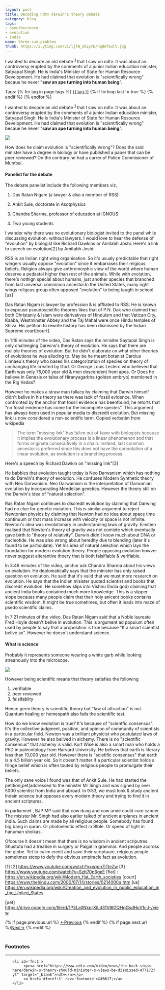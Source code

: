 ```yaml
---
layout: post
title: Decoding ndtv darwin's theory debate
category: blog
tags:
- pseudoscience
- evolution
- india
name: three-sum-problem
thumb: https://i.ytimg.com/vi/ljlN_sk2yrE/hqdefault.jpg
---
```


I wanted to decode an old debate <sup><a href='#fn:1' rel='footnote'>1</a></sup> that I saw on ndtv. It was about an controversy erupted by the comments of a junior Indian education minister, Satyapal Singh. He is India's Minister of State for Human Resource Development. He had claimed that evolution is "scientifically wrong" becaue he never "<b>saw an ape turning into human being</b>". <!-- truncate_here -->


<p>Tags: {% for tag in page.tags %} <a class="mytag" href="/tag/{{ tag }}" title="View posts tagged with &quot;{{ tag }}&quot;">{{ tag }}</a>  {% if forloop.last != true %} {% endif %} {% endfor %} </p>


I wanted to decode an old debate <sup><a href='#fn:1' rel='footnote'>1</a></sup> that I saw on ndtv. It was about an controversy erupted by the comments of a junior Indian education minister, Satyapal Singh. He is India's Minister of State for Human Resource Development. He had claimed that evolution is "scientifically wrong" becaue he never "<b>saw an ape turning into human being</b>". 

<img src="https://i.ytimg.com/vi/ljlN_sk2yrE/hqdefault.jpg" >

How does he claim evolution is "scientifically wrong"? Does the said minister have a degree in biology or have published a paper that can be peer reviewed? On the contrary he had a carrer of Police Commisioner of Mumbai.

#### Panelist for the debate

The debate panelist include the following members viz,

1. Das Ratan Nigam (a lawyer & also a member of RSS)

2. Ankit Sule,  doctorate in Asotphysics

3. Chandra Sharma, professor of education at IGNOUS

4. Two young students

I wander why there was no evolutionary biologist invited to the panel while discussing evolution. without lawyers. I would love to hear the defense of "evolution" by biologist like Richard Dawkins or Amitabh Joshi. Here's a link to speech on evolution[2] by Amitabh Joshi.

RSS is an Indian right wing organisation. So it's usualy predictable that right wingers usually oppose "evolution" since it embarrases their relgious beliefs. Religion always give anthromorphic view of the world where human deserve a pedastal higher than rest of the animals. While with evolution, there's nothign special about humans, just another species that branched from last universal commmon ancestor.In the United States, many right wings religous group often opposed "evolution" to being taught in school.[us]

Das Ratan Nigam is lawyer by profession & is affliated to RSS. He is known to espouse pseudoscietific theories likes that of P.N. Oak who claimed that both Christaniy & Islam were derivatives of Hinduism and that Vatican City, Kaaba, Westminster Abbey and the Taj Mahal were once Hindu temples of Shiva. His petition to rewrite history has been dismissed by the Indian Supreme court[court].


In 1:19 minutes of the video, Das Ratan says the minsiter Saytapal Singh is only challenging Darwins's theory of evolution. He says that there are muliple theories of evolution. But he didn't elaborate on what other theories of evolutions he was alluding to. May be he meant botanist Carolus Linnaeu's theory who based his categorization of species on theory of unchanging life created by God. Or George Louis Leclerc who believed that Earth was only 75,000 year old & men descendent from apes. Or Does he believe in Genesis or tales of Hiranyagarbha (golden embryo) mentioned in the Rig Vedas?

However he makes a straw man fallacy by claiming that Darwin himself didn't belive in his theory as there was lack of fossil evidence. When confronted by the anchor that fossil evidence has beenfound, he retorts that "no fossil evidence has come for the incomplete species". This argument has always been used in popular media to discredit evolution. But missing link is now considered a non-scientific term. Copied verbatim from wikipedia

<blockquote>
The term "missing link" has fallen out of favor with biologists because it implies the evolutionary process is a linear phenomenon and that forms originate consecutively in a chain. Instead, last common ancestor is preferred since this does not have the connotation of a linear evolution, as evolution is a branching process.
</blockquote>

Here's a speech by Richard Dawkin on "missing link"[3]

He babbles that evolution taught today is Neo Darwanism which has nothing to do Darwin's theory of evolution. He confuses Modern Synthetic theory with Neo Darwanism. Neo Darwainism is the interpretation of Darwanian evolution by incorporating Mendelian genetics. However the theory still on the Darwin's idea of "natural selection".

Ras Ratan Nigam continues to discredit evolution by claiming that Darwing had no clue for genetic mutation. This is similar arguemnt to reject Newtonian physics by claiming that Newton had no idea about space time continuum or that mass increase with velocity or space is not infinite. Newton's idea was revolutionary in understanding laws of gravity. Einstien realised that Newton's theory of gravity was not comlete which eventually gave birth to "theory of relativity". Darwin didn't know much about DNA or nucleotide. He was also wrong about heredity due to blending (later it's found to be particulate). Yet his idea of natural selection which lays the foundation for modern evolution theory. People opposing evolution howver never suggest alterantive thoery that is both falsifiable & verifiable. 
 

In 3:48 minutes of the video, anchor ask Chandra Sharma about his views on evolution. He deplomatically says that the minister has only raised question on evolution. He said that it's valid that we must more research on evolution. He says that the Indian misister quoted scientist and books that discredit evolution. He somehow slips into Vishnu (India god) claiming that ancient India books contained much more knowledge. This is a slipper slope becaues many people claim that their holy anicent books contains scientific wisdom. It might be true sometimes, but often it leads into maze of psedo scientific claims. 

In 7:21 minutes of the video, Das Ratan Nigam said that a Noble laureate Fred Hoyle doesn't belive in evolution. This is argument ad populum often used by people to say that a proposition is true because "If a smart scientist belive so". However he doesn't understand science. 

#### What is science 

Probably it represents someone wearing a white garb while looking streanously into the microsope. 


<img src="http://footage.framepool.com/shotimg/qf/933507018-forensic-pathology-pipette-analysing-microscope.jpg" >

However being scientific means that theory satisfies the following
1. verifiable 
2. peer reviewed
3. falsifablity  

Hence germ theory is scientific theory but "law of attraction" is not. Quantum healing or homeopath also fails the scientific test. 


How do we know evolution is true? It's because of "scientfic consensus". It's the collective judgment, position, and opinion of community of scientists in a particular field. Newton was a brilliant physicist who postulated laws of gravity. However he also belived in alchemy. There is no "scientific consensus" that alchemy is valid. Kurt Wise is also a smart man who holds a PhD in paleontology from Harvard University. He belives that earth is literary less than 10,000 year old. However there is "scietific consensus" that earth is a 4.5 billion year old. So it doesn't matter if a particular scientist holds a fringe belief which is often touted by religious people to promulgate their beliefs. 

The only sane voice I found was that of Ankit Sule. He had started the petition[pet]addressed to the minister Mr Singh and was signed by over 5000 scientist from India and abroad. In 9:53, we must look & study ancient Indain science but opposes every modern theory and trying to find it in ancient scriptures.

In parliamnet , BJP MP said that cow dung and cow urnie could cure cancer. The misister Mr. Singh had also earlier talked of ancient airplanes in ancient india. Such claims are made by all religious people. Somebody has found big bang in quran. Or photoelectic effect in BIble. Or speed of light in hanuman sholkas. 

Ofcourse it doesn't mean that there is no wisdom in ancient scriputres. Shustuta had a treatise in surgery or Paigal in grammar. And people accross the globe.  Yet to calim credit and save their scriptuure, relgious people someitmes stoop to defy the obvious empiracle fact as evolution.



[1] 
[2] https://www.youtube.com/watch?v=xppn7ITteZw
[3] https://www.youtube.com/watch?v=Sztt70n6geE
[flat] : https://en.wikipedia.org/wiki/Modern_flat_Earth_societies
[court] https://www.thehindu.com/2000/07/14/stories/0214000q.htm
[us] https://en.wikipedia.org/wiki/Creation_and_evolution_in_public_education_in_the_United_States

[pet] https://drive.google.com/file/d/1P3La0NkprXiLd31V6IGQHqGsdHuV1cJ-/view

<nav class="pagination clear" style="padding-bottom:20px;">
{% if page.previous.url %} <a class="prev-item" href="{{page.previous.url}}" title="Previous Post: {{page.previous.title}}">&larr;Previous</a>   {% endif %}  {% if page.next.url %}<a class="next-item" href="{{page.next.url}}" title="Next Post: {{page.next.title}}">Next&rarr;</a>         {% endif %}
</nav>


<div class='footnotes'><h3>Footnotes</h3><hr />
  <ol>


    <li id='fn:1'>
         <p><a href="https://www.ndtv.com/video/news/the-buck-stops-here/darwin-s-theory-should-minister-s-views-be-dismissed-477172?yt" target="_blank">ndtv</a></p>
         <a href='#fnref:1' rev='footnote'>&#8617;</a>
    </li>

    
  </ol>
</div>